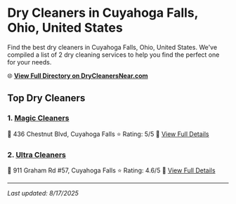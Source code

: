 # Dry Cleaners in Cuyahoga Falls, Ohio, United States

Find the best dry cleaners in Cuyahoga Falls, Ohio, United States. We've compiled a list of 2 dry cleaning services to help you find the perfect one for your needs.

🌐 **[View Full Directory on DryCleanersNear.com](https://drycleanersnear.com/city/US/Ohio/Cuyahoga%20Falls)**

## Top Dry Cleaners

### 1. [Magic Cleaners](https://drycleanersnear.com/dryCleaner/6875b63c9b5c02c2ea277dab/magic-cleaners)
📍 436 Chestnut Blvd, Cuyahoga Falls
⭐ Rating: 5/5
🔗 [View Full Details](https://drycleanersnear.com/dryCleaner/6875b63c9b5c02c2ea277dab/magic-cleaners)

### 2. [Ultra Cleaners](https://drycleanersnear.com/dryCleaner/6875b66e9b5c02c2ea277f41/ultra-cleaners)
📍 911 Graham Rd #57, Cuyahoga Falls
⭐ Rating: 4.6/5
🔗 [View Full Details](https://drycleanersnear.com/dryCleaner/6875b66e9b5c02c2ea277f41/ultra-cleaners)


---

*Last updated: 8/17/2025*
